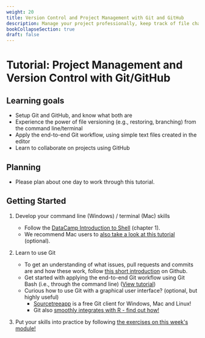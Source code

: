 ```yaml
---
weight: 20
title: Version Control and Project Management with Git and GitHub
description: Manage your project professionally, keep track of file changes and apply the end-to-end Git workflow.
bookCollapseSection: true
draft: false
---
```


# Tutorial: Project Management and Version Control with Git/GitHub

## Learning goals

* Setup Git and GitHub, and know what both are
* Experience the power of file versioning (e.g., restoring, branching) from the command line/terminal
* Apply the end-to-end Git workflow, using simple text files created in the editor
* Learn to collaborate on projects using GitHub

## Planning

* Please plan about one day to work through this tutorial.

## Getting Started

1. Develop your command line (Windows) / terminal (Mac) skills
    - Follow the [DataCamp Introduction to Shell](https://learn.datacamp.com/courses/introduction-to-shell) (chapter 1).
    - We recommend Mac users to [also take a look at this tutorial](https://generalassembly.github.io/prework/cl) (optional).

2. Learn to use Git
    - To get an understanding of what issues, pull requests and commits are and how these work, follow [this short introduction](https://lab.github.com/githubtraining/introduction-to-github) on Github.  
    - Get started with applying the end-to-end Git workflow using Git Bash (i.e., through the command line) ([View tutorial](version-control.html))
    - Curious how to use Git with a graphical user interface? (optional, but highly useful)
      - [Sourcetreeapp](https://www.sourcetreeapp.com) is a free Git client for Windows, Mac and Linux!
      - Git also [smoothly integrates with R - find out how!](https://swcarpentry.github.io/git-novice/14-supplemental-rstudio/)

3. Put your skills into practice by following [the exercises on this week's module!](docs/modules/week2)

<!--Proud about your own work? Show off your work with a screenshot via WhatsApp, and we'll show it in class!
-->
